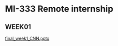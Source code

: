 # MI-333 Remote internship

## WEEK01  
[final_week1_CNN.pptx](https://github.com/HyunSongKwon/HyunSongKwon.github.io/files/4631499/final_week1_CNN.pptx)
